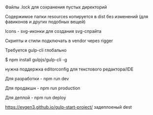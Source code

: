 Файлы .lock для сохранения пустых директорий

Содержимое папки resources копируется в dist без изменений (для фавиконов и других подобных вещей)

Icons - svg-иконки для создания svg-спрайта

Скрипты и стили подключать в vendor через rigger

Требуется gulp-cli глобально

$ npm install gulpjs/gulp-cli -g

нужна поддержка editorconfig для текстового редактора/IDE

Для разработки - npm run dev

Для продакшн - npm run production

Для деплой - npm run deploy

https://evgen3.github.io/gulp-start-project/ задеплоеный dest
